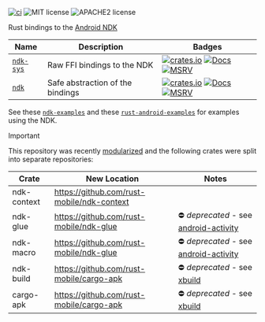 [![ci](https://github.com/rust-mobile/ndk/actions/workflows/rust.yml/badge.svg)](https://github.com/rust-mobile/ndk/actions/workflows/rust.yml) ![MIT license](https://img.shields.io/badge/License-MIT-green.svg) ![APACHE2 license](https://img.shields.io/badge/License-APACHE2-green.svg)

Rust bindings to the [Android NDK](https://developer.android.com/ndk)

Name | Description | Badges
--- | --- | ---
[`ndk-sys`](./ndk-sys) | Raw FFI bindings to the NDK | [![crates.io](https://img.shields.io/crates/v/ndk-sys.svg)](https://crates.io/crates/ndk-sys) [![Docs](https://docs.rs/ndk-sys/badge.svg)](https://docs.rs/ndk-sys) [![MSRV](https://img.shields.io/badge/rustc-1.77.0+-ab6000.svg)](https://blog.rust-lang.org/2024/03/21/Rust-1.77.0.html)
[`ndk`](./ndk) | Safe abstraction of the bindings | [![crates.io](https://img.shields.io/crates/v/ndk.svg)](https://crates.io/crates/ndk) [![Docs](https://docs.rs/ndk/badge.svg)](https://docs.rs/ndk) [![MSRV](https://img.shields.io/badge/rustc-1.77.0+-ab6000.svg)](https://blog.rust-lang.org/2024/03/21/Rust-1.77.0.html)

See these [`ndk-examples`](https://github.com/rust-mobile/cargo-apk/tree/main/examples/examples) and these [`rust-android-examples`](https://github.com/rust-mobile/rust-android-examples) for examples using the NDK.

> [!IMPORTANT]
> This repository was recently [modularized](https://github.com/rust-mobile/ndk/issues/372) and the following crates were split into separate repositories:
>
> Crate | New Location | Notes
> ------|--------------|------
> ndk-context | https://github.com/rust-mobile/ndk-context |
> ndk-glue | https://github.com/rust-mobile/ndk-glue | ⛔ _deprecated_ - see [android-activity](https://github.com/rust-mobile/android-activity)
> ndk-macro | https://github.com/rust-mobile/ndk-glue | ⛔ _deprecated_ - see [android-activity](https://github.com/rust-mobile/android-activity)
> ndk-build | https://github.com/rust-mobile/cargo-apk | ⛔ _deprecated_ - see [xbuild](https://github.com/rust-mobile/xbuild)
> cargo-apk | https://github.com/rust-mobile/cargo-apk | ⛔ _deprecated_ - see [xbuild](https://github.com/rust-mobile/xbuild)
